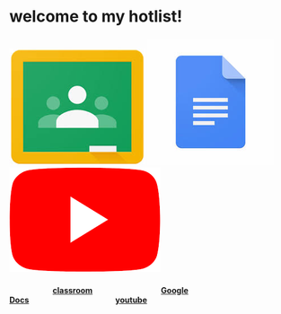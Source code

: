 <head>
<body><h1>
welcome to my hotlist!
</h1>
<h3>
<img src="download.jpg"> <img src="download-1.jpg"> <img src="Youtube.png">
</h3>
<h4>&ensp;&ensp;&ensp;&ensp;&ensp;&ensp;&ensp;&ensp;&ensp;&ensp;&ensp;<a href="https://classroom.google.com/u/0/h">classroom</a>&ensp;&ensp;&ensp;&ensp;&ensp;&ensp;&ensp;&ensp;&ensp;&ensp;&ensp;&ensp;&ensp;&ensp;&ensp;&ensp;&nbsp;&nbsp;&nbsp;<a href="https://docs.google.com/document/u/0/?tgif=d">Google Docs</a>&ensp;&ensp;&ensp;&ensp;&emsp;&emsp;&emsp;&emsp;&emsp;&emsp;&emsp;&emsp;&emsp;<a href="https://www.youtube.com/">youtube</a>
</h4>
</body>
